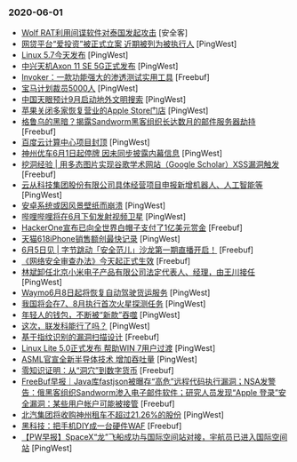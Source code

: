 ### 2020-06-01

* [Wolf RAT利用间谍软件对泰国发起攻击]() [安全客]
* [网贷平台“爱投资”被正式立案 近期被列为被执行人](https://www.pingwest.com/w/211473) [PingWest]
* [Linux 5.7今天发布](https://www.pingwest.com/w/211470) [PingWest]
* [中兴天机Axon 11 SE 5G正式发布](https://www.pingwest.com/w/211469) [PingWest]
* [Invoker：一款功能强大的渗透测试实用工具](https://www.freebuf.com/sectool/236088.html) [Freebuf]
* [宝马计划裁员5000人](https://www.pingwest.com/w/211466) [PingWest]
* [ 中国天眼预计9月启动地外文明搜索](https://www.pingwest.com/w/211464) [PingWest]
* [苹果关闭多家恢复营业的Apple Store门店](https://www.pingwest.com/w/211461) [PingWest]
* [格鲁乌的黑暗？揭露Sandworm黑客组织长达数月的邮件服务器劫持](https://www.freebuf.com/news/238417.html) [Freebuf]
* [百度云计算中心项目封顶](https://www.pingwest.com/w/211460) [PingWest]
* [神州优车6月1日起停牌 因未同步披露内幕信息](https://www.pingwest.com/w/211459) [PingWest]
* [挖洞经验 | 用多态图片实现谷歌学术网站（Google Scholar）XSS漏洞触发](https://www.freebuf.com/vuls/236182.html) [Freebuf]
* [云从科技集团股份有限公司具体经营项目申报新增机器人、人工智能等](https://www.pingwest.com/w/211458) [PingWest]
* [安卓系统或因风景壁纸而崩溃](https://www.pingwest.com/w/211454) [PingWest]
* [哔哩哔哩将在6月下旬发射视频卫星](https://www.pingwest.com/w/211450) [PingWest]
* [HackerOne宣布已向全世界白帽子支付了1亿美元赏金](https://www.freebuf.com/news/238334.html) [Freebuf]
* [天猫618iPhone销售额创最快记录](https://www.pingwest.com/w/211447) [PingWest]
* [6月5日见 | 字节跳动「安全范儿」沙龙第一期直播开启！](https://www.freebuf.com/open/237641.html) [Freebuf]
* [《网络安全审查办法》今天起正式生效](https://www.freebuf.com/news/topnews/238393.html) [Freebuf]
* [林斌卸任北京小米电子产品有限公司法定代表人、经理，由王川接任](https://www.pingwest.com/w/211446) [PingWest]
* [Waymo6月8日起将恢复自动驾驶货运服务](https://www.pingwest.com/w/211444) [PingWest]
* [我国将会在7、8月执行首次火星探测任务](https://www.pingwest.com/w/211440) [PingWest]
* [年轻人的钱包，不断被“新款”吞噬](https://www.pingwest.com/a/211375) [PingWest]
* [这次，联发科能行了吗？](https://www.pingwest.com/a/211103) [PingWest]
* [基于指纹识别的漏洞扫描设计](https://www.freebuf.com/articles/es/235883.html) [Freebuf]
* [Linux Lite 5.0正式发布 帮助WIN 7用户过渡](https://www.pingwest.com/w/211437) [PingWest]
* [ASML官宣全新半导体技术 增加吞吐量](https://www.pingwest.com/w/211436) [PingWest]
* [零知识证明：从“洞穴”到数字货币](https://www.freebuf.com/articles/blockchain-articles/235849.html) [Freebuf]
* [FreeBuf早报｜Java库fastjson被曝存“高危”远程代码执行漏洞；NSA发警告：俄黑客组织Sandworm渗入电子邮件软件；研究人员发现“Apple 登录”安全漏洞：某些用户帐户可能被接管](https://www.freebuf.com/news/238368.html) [Freebuf]
* [北汽集团将收购神州租车不超过21.26%的股份](https://www.pingwest.com/w/211435) [PingWest]
* [黑科技：把手机DIY成一台硬件WAF](https://www.freebuf.com/articles/web/235835.html) [Freebuf]
* [【PW早报】SpaceX“龙”飞船成功与国际空间站对接，宇航员已进入国际空间站](https://www.pingwest.com/w/211432) [PingWest]
